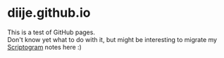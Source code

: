diije.github.io
===============

This is a test of GitHub pages.  
Don't know yet what to do with it, but might be interesting to migrate my [Scriptogram](http://scriptogr.am/diije) notes here :)  
